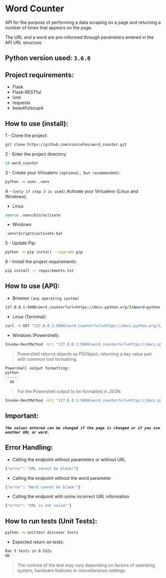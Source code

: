 # Word Counter

API for the purpose of performing a data scraping on a page and returning a number of times that appears on the page.

The URL and a word are pre-informed through parameters entered in the API URL structure.

## Python version used: `3.6.0`

## Project requirements:
- Flask
- Flask-RESTful
- lxml
- requests
- beautifulsoup4

## How to use (install):
1 - Clone the project:
```sh
git clone https://github.com/vinicelms/word_counter.git
```
2 - Enter the project directory:
```sh
cd word_counter
```
3 - Create your Virtualenv `(optional, but recommended)`:
```sh
python -m venv .venv
```
4 - `(only if step 3 is used)` Activate your Virtualenv (Linux and Windows):
- Linux
```sh
source .venv/bin/activate
```
- Windows
```sh
.venv\Scripts\activate.bat
```
5 - Update Pip:
```sh
python -m pip install --upgrade pip
```
6 - Install the project requirements:
```sh
pip install -r requirements.txt
```

## How to use (API):
- Browser `(any operating system)`
```sh
127.0.0.1:5000/word_counter?url=https://docs.python.org/3/&word=python
```
- Linux (Terminal):
```sh
curl -X GET "127.0.0.1:5000/word_counter?url=https://docs.python.org/3/&word=python"
```
- Windows (Powershell):
```sh
Invoke-RestMethod -Uri "127.0.0.1:5000/word_counter?url=https://docs.python.org/3/&word=python"
```
> Powershell returns objects as PSObject, returning a key value pair with common tool formatting.

```sh
Powershell output formatting:
python
------
  18
```

> For the Powershell output to be formatted in JSON:
```sh
Invoke-RestMethod -Uri "127.0.0.1:5000/word_counter?url=https://docs.python.org/3/&word=python" | ConvertTo-Json
```

## Important:
##### `The values entered can be changed if the page is changed or if you use another URL or word.`

## Error Handling:
- Calling the endpoint without parameters or without URL
```sh
{"error": "URL cannot be blank!"}
```
- Calling the endpoint without the word parameter
```sh
{"error": "Word cannot be blank!"}
```
- Calling the endpoint with some incorrect URL information
```sh
{"error": "URL is not valid!"}
```

## How to run tests (Unit Tests):
```sh
python -m unittest discover tests
```
- Expected return on tests:
```sh
Ran 5 tests in 0.532s
OK
```
> The runtime of the test may vary depending on factors of operating system, hardware features or miscellaneous settings